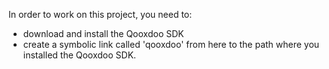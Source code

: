 In order to work on this project, you need to:

- download and install the Qooxdoo SDK
- create a symbolic link called 'qooxdoo' from here to the path where you installed the Qooxdoo SDK.  
